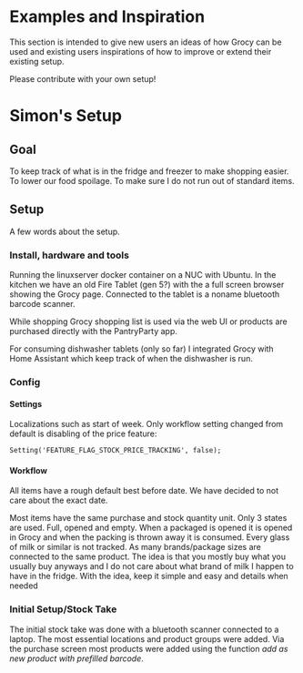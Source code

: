 # Examples and Inspiration

This section is intended to give new users an ideas of how Grocy can be used and existing users inspirations of how to improve or extend their existing setup.

Please contribute with your own setup!


# Simon's Setup

## Goal

To keep track of what is in the fridge and freezer to make shopping easier. To lower our food spoilage. To make sure I do not run out of standard items.

## Setup

A few words about the setup.

### Install, hardware and tools

Running the linuxserver docker container on a NUC with Ubuntu. In the kitchen we have an old Fire Tablet (gen 5?) with the a full screen browser showing the Grocy page. Connected to the tablet is a noname bluetooth barcode scanner.

While shopping Grocy shopping list is used via the web UI or products are purchased directly with the PantryParty app.

For consuming dishwasher tablets (only so far) I integrated Grocy with Home Assistant which keep track of when the dishwasher is run.

### Config

#### Settings

Localizations such as start of week. Only workflow setting changed from default is disabling of the price feature:

```
Setting('FEATURE_FLAG_STOCK_PRICE_TRACKING', false);
```
#### Workflow

All items have a rough default best before date. We have decided to not care about the exact date.

Most items have the same purchase and stock quantity unit. Only 3 states are used. Full, opened and empty. When a packaged is opened it is opened in Grocy and when the packing is thrown away it is consumed. Every glass of milk or similar is not tracked. As many brands/package sizes are connected to the same product. The idea is that you mostly buy what you usually buy anyways and I do not care about what brand of milk I happen to have in the fridge. With the idea, keep it simple and easy and details when needed

### Initial Setup/Stock Take

The initial stock take was done with a bluetooth scanner connected to a laptop. The most essential locations and product groups were added. Via the purchase screen most products were added using the function *add as new product with prefilled barcode*.